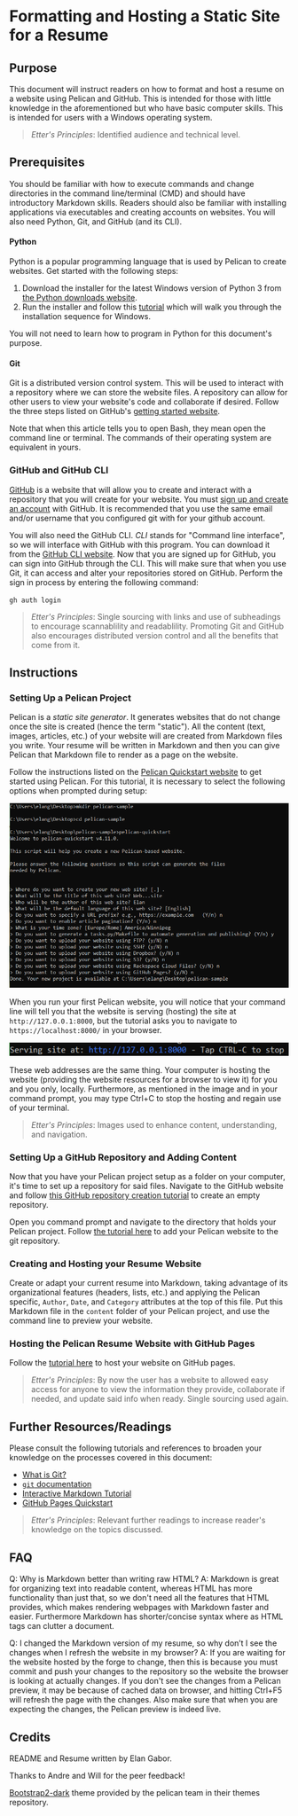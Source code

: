 # Formatting and Hosting a Static Site for a Resume

## Purpose

This document will instruct readers on how to format and host a resume on a website using Pelican and GitHub. This is intended for those with little knowledge in the aforementioned but who have basic computer skills. This is intended for users with a Windows operating system.

>*Etter's Principles*: Identified audience and technical level.

## Prerequisites

You should be familiar with how to execute commands and change directories in the command line/terminal (CMD) and should have introductory Markdown skills. Readers should also be familiar with installing applications via executables and creating accounts on websites. You will also need Python, Git, and GitHub (and its CLI).

#### Python

Python is a popular programming language that is used by Pelican to create websites. Get started with the following steps:

1. Download the installer for the latest Windows version of Python 3 from [the Python downloads website](https://www.python.org/downloads/).
2. Run the installer and follow this [tutorial](https://phoenixnap.com/kb/how-to-install-python-3-windows) which will walk you through the installation sequence for Windows.

You will not need to learn how to program in Python for this document's purpose. 

#### Git

Git is a distributed version control system. This will be used to interact with a repository where we can store the website files. A repository can allow for other users to view your website's code and collaborate if desired. Follow the three steps listed on GitHub's [getting started website](https://docs.github.com/en/get-started/git-basics/set-up-git#setting-up-git). 

Note that when this article tells you to open Bash, they mean open the command line or terminal. The commands of their operating system are equivalent in yours.

### GitHub and GitHub CLI

[GitHub](https://github.com) is a website that will allow you to create and interact with a repository that you will create for your website. You must [sign up and create an account](https://github.com/signup) with GitHub. It is recommended that you use the same email and/or username that you configured git with for your github account.

You will also need the GitHub CLI. *CLI* stands for "Command line interface", so we will interface with GitHub with this program. You can download it from the [GitHub CLI website](https://cli.github.com/). Now that you are signed up for GitHub, you can sign into GitHub through the CLI. This will make sure that when you use Git, it can access and alter your repositories stored on GitHub. Perform the sign in process by entering the following command:

`gh auth login`

>*Etter's Principles*: Single sourcing with links and use of subheadings to encourage scannablility and readablility. Promoting Git and GitHub also encourages distributed version control and all the benefits that come from it.

## Instructions

### Setting Up a Pelican Project

Pelican is a *static site generator*. It generates websites that do not change once the site is created (hence the term "static"). All the content (text, images, articles, etc.) of your website will are created from Markdown files you write. Your resume will be written in Markdown and then you can give Pelican that Markdown file to render as a page on the website.

Follow the instructions listed on the [Pelican Quickstart website](https://getpelican.com/#quickstart) to get started using Pelican. For this tutorial, it is necessary to select the following options when prompted during setup:

![Pelican Setup Screenshot](pelican_setup_image.png)

When you run your first Pelican website, you will notice that your command line will tell you that the website is serving (hosting) the site at `http://127.0.0.1:8000`, but the  tutorial asks you to navigate to `https://localhost:8000/` in your browser. 

![Pelican Serving Message](pelican_serving_image.png)

These web addresses are the same thing. Your computer is hosting the website (providing the website resources for a browser to view it) for you and you only, locally. Furthermore, as mentioned in the image and in your command prompt, you may type Ctrl+C to stop the hosting and regain use of your terminal.

>*Etter's Principles*: Images used to enhance content, understanding, and navigation.

### Setting Up a GitHub Repository and Adding Content

Now that you have your Pelican project setup as a folder on your computer, it's time to set up a repository for said files. Navigate to the GitHub website and follow [this GitHub repository creation tutorial](https://docs.github.com/en/repositories/creating-and-managing-repositories/creating-a-new-repository#creating-a-new-repository-from-the-web-ui) to create an empty repository.

Open you command prompt and navigate to the directory that holds your Pelican project. Follow [the tutorial here](https://www.datacamp.com/tutorial/git-push-pull) to add your Pelican website to the git repository.

### Creating and Hosting your Resume Website

Create or adapt your current resume into Markdown, taking advantage of its organizational features (headers, lists, etc.) and applying the Pelican specific, `Author`, `Date`, and `Category` attributes at the top of this file. Put this Markdown file in the `content` folder of your Pelican project, and use the command line to preview your website.

### Hosting the Pelican Resume Website with GitHub Pages

Follow the [tutorial here](https://docs.getpelican.com/en/latest/tips.html#publishing-to-github-pages-using-a-custom-github-actions-workflow) to host your website on GitHub pages.

>*Etter's Principles*: By now the user has a website to allowed easy access for anyone to view the information they provide, collaborate if needed, and update said info when ready. Single sourcing used again.

## Further Resources/Readings

Please consult the following tutorials and references to broaden your knowledge on the processes covered in this document:

- [What is Git?](https://git-scm.com/book/en/v2/Getting-Started-What-is-Git%3F)
- [`git` documentation](https://git-scm.com/docs/gittutorial)
- [Interactive Markdown Tutorial](https://www.markdowntutorial.com/)
- [GitHub Pages Quickstart](https://docs.github.com/en/pages/quickstart)

>*Etter's Principles*: Relevant further readings to increase reader's knowledge on the topics discussed.

## FAQ

Q: Why is Markdown better than writing raw HTML?
A: Markdown is great for organizing text into readable content, whereas HTML has more functionality than just that, so we don't need all the features that HTML provides, which makes rendering webpages with Markdown faster and easier. Furthermore Markdown has shorter/concise syntax where as HTML tags can clutter a document.

Q: I changed the Markdown version of my resume, so why don’t I see the changes when I refresh the website in my browser?
A: If you are waiting for the website hosted by the forge to change, then this is because you must commit and push your changes to the repository so the website the browser is looking at actually changes. If you don't see the changes from a Pelican preview, it may be because of cached data on browser, and hitting Ctrl+F5 will refresh the page with the changes. Also make sure that when you are expecting the changes, the Pelican preview is indeed live. 

## Credits

README and Resume written by Elan Gabor.

Thanks to Andre and Will for the peer feedback!

[Bootstrap2-dark](https://github.com/getpelican/pelican-themes/tree/master/bootstrap2-dark) theme provided by the pelican team in their themes repository.
